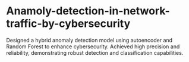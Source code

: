 # Anamoly-detection-in-network-traffic-by-cybersecurity
Designed a hybrid anomaly detection model using autoencoder and Random Forest to enhance cybersecurity. Achieved high precision and reliability, demonstrating robust detection and classification capabilities.
